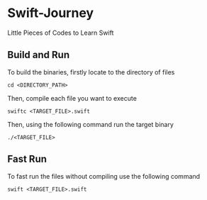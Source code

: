 # Swift-Journey
Little Pieces of Codes to Learn Swift

## Build and Run
To build the binaries, firstly locate to the directory of files
```
cd <DIRECTORY_PATH>
```

Then, compile each file you want to execute
```
swiftc <TARGET_FILE>.swift
```

Then, using the following command run the target binary
```
./<TARGET_FILE>
```
## Fast Run
To fast run the files without compiling use the following command
```
swift <TARGET_FILE>.swift
```
